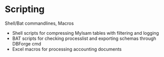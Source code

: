 # Scripting
Shell/Bat commandlines, Macros
- Shell scripts for compressing  MyIsam tables with filtering and logging
- BAT scripts for checking processlist and exporting schemas through DBForge cmd
- Excel macros for processing accounting documents
